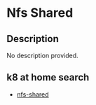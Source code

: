 # Nfs Shared

## Description

No description provided.

## k8 at home search

- [nfs-shared](https://nanne.dev/k8s-at-home-search/#/nfs-shared)
